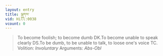 ```yaml
---
layout: entry
title: ལྐུགས་
vid: Hill:0038
vcount: 0
---
```

> To become foolish; to become dumb DK\.To become unable to speak clearly DS\.To be dumb, to be unable to talk, to loose one's voice TC\.
> Volition: _Involuntary_
> Arguments: _Abs-Obl_



